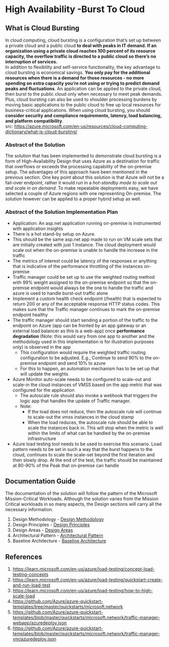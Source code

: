 # High Availability -Burst To Cloud

## What is Cloud Bursting
In cloud computing, cloud bursting is a configuration that’s set up between a private cloud and a public cloud **to deal with peaks in IT demand. If an organization using a private cloud reaches 100 percent of its resource capacity, the overflow traffic is directed to a public cloud so there’s no interruption of services.**  
In addition to flexibility and self-service functionality, the key advantage to cloud bursting is economical savings. **You only pay for the additional resources when there is a demand for those resources - no more spending on extra capacity you’re not using or trying to predict demand peaks and fluctuations**. An application can be applied to the private cloud, then burst to the public cloud only when necessary to meet peak demands. Plus, cloud bursting can also be used to shoulder processing burdens by moving basic applications to the public cloud to free up local resources for business-critical applications. When using cloud bursting, you should **consider security and compliance requirements, latency, load balancing, and platform compatibility**.  
src: https://azure.microsoft.com/en-us/resources/cloud-computing-dictionary/what-is-cloud-bursting/  

### Abstract of the Solution
The solution that has been implemented to demonstrate cloud bursting is a form of High-Availability Design that uses Azure as a destination for traffic that overflows or exceeds the processing capability of the on-premise setup. The advantages of this approach have been mentioned in the previous section. One key point about this solution is that Azure will not be a fail-over endpoint, rather it would run in a *hot-standby mode to scale out and scale in on demand*. To make repeatable deployments easy, we have selected a couple of Azure regions with one representing On-premise. The solution however can be applied to a proper hybrid setup as well. 

### Abstract of the Solution Implementation Plan
- Application: An asp.net application running on-premise is instrumented with application insights
- There is a hot stand-by setup on Azure.
-  This should be the same asp.net app made to run on VM scale sets that are initially created with just 1 instance. The cloud deployment would scale out when the on-premise is unable to handle the increase in the traffic
- The metrics of interest could be latency of the responses or anything that is indicative of the performance throttling of the instances on-premise
-  Traffic manager could be set up to use the weighted routing method with 99% weight assigned to the on-premise endpoint so that the on-premise endpoint would always be the one to handle the traffic and azure is used to handle burst-out traffic alone
- Implement a custom health check endpoint (/health) that is expected to return 200 or any of the acceptable response HTTP status codes. This makes sure that the Traffic manager continues to mark the on-premise endpoint healthy
- The traffic manager should start sending a portion of the traffic to the endpoint on Azure (app can be fronted by an app gateway or an external load balancer as this is a web-app) once **performance degradation** (Note: this would vary from one app to another and the methodology used in this implementation is for illustration purposes only) is observed in the app 
  - This configuration would require the weighted traffic routing configuration to be adjusted. E.g., Continue to send 90% to the on-premise endpoint and send 10% to azure
  - For this to happen, an automation mechanism has to be set up that will update the weights
- Azure Monitor auto-scale needs to be configured to scale-out and scale-in the cloud instances of VMSS based on the app metric that was configured for the application
  - The autoscale rule should also invoke a webhook that triggers the logic app that handles the update of Traffic manager. 
  - Note: 
      - If the load does not reduce, then the autoscale rule will continue to scale-out the vmss instances in the cloud stamp
      - When the load reduces, the autoscale rule should be able to scale the instances back in. This will stop when the metric is well within the limits of what can be handled by the on-premise infrastructure
- Azure load testing tool needs to be used to exercise this scenario. Load pattern needs to be set in such a way that the burst happens to the cloud, continues to scale the scale-set beyond the first iteration and then slowly drop. At the end of the test, the traffic should be maintained at 80-90% of the Peak that on-premise can handle

## Documentation Guide
The documentation of the solution will follow the pattern of the Microsoft Mission-Critical Workloads. Although the solution varies from the Mission Critical workloads in so many aspects, the Design sections will carry all the necessary information.  
1. Design Methodology - [Design Methodology](/Documentation/01-DesignMethodology.md)
2. Design Principles - [Design Principles](/Documentation/02-DesignPrinciples.md)
3. Design Areas - [Design Areas](/Documentation/03-DesignAreas.md)
4. Architectural Pattern - [Architectural Pattern](/Documentation/04-ArchitecturalPattern.md)
5. Baseline Architecture - [Baseline Architecture](/Documentation/05-BaselineArchitecture.md)
   
## References
1. https://learn.microsoft.com/en-us/azure/load-testing/concept-load-testing-concepts
2. https://learn.microsoft.com/en-us/azure/load-testing/quickstart-create-and-run-load-test
3. https://learn.microsoft.com/en-us/azure/load-testing/how-to-high-scale-load
4. https://github.com/Azure/azure-quickstart-templates/tree/master/quickstarts/microsoft.network
5. https://github.com/Azure/azure-quickstart-templates/blob/master/quickstarts/microsoft.network/traffic-manager-webapp/azuredeploy.json
6. https://github.com/Azure/azure-quickstart-templates/blob/master/quickstarts/microsoft.network/traffic-manager-vm/azuredeploy.json
